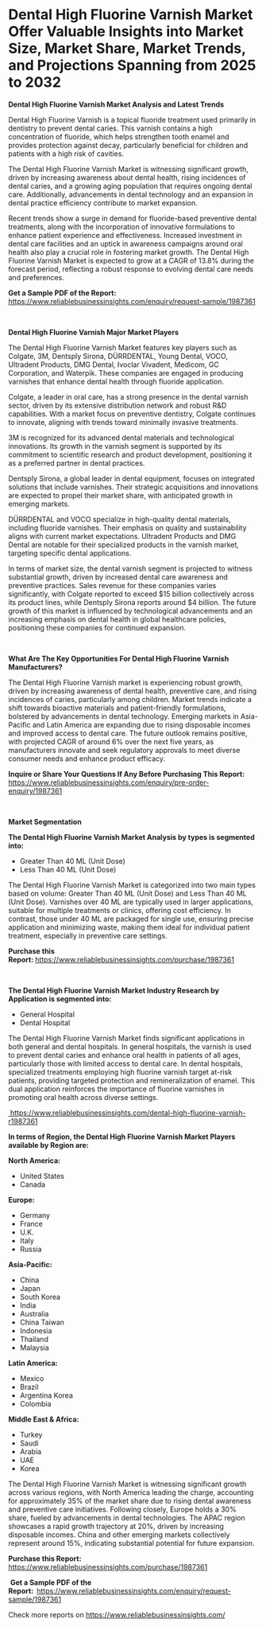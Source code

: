 <p><h1>Dental High Fluorine Varnish Market Offer Valuable Insights into Market Size, Market Share, Market Trends, and Projections Spanning from 2025 to 2032</h1></p><p><strong>Dental High Fluorine Varnish Market Analysis and Latest Trends</strong></p>
<p><p>Dental High Fluorine Varnish is a topical fluoride treatment used primarily in dentistry to prevent dental caries. This varnish contains a high concentration of fluoride, which helps strengthen tooth enamel and provides protection against decay, particularly beneficial for children and patients with a high risk of cavities. </p><p>The Dental High Fluorine Varnish Market is witnessing significant growth, driven by increasing awareness about dental health, rising incidences of dental caries, and a growing aging population that requires ongoing dental care. Additionally, advancements in dental technology and an expansion in dental practice efficiency contribute to market expansion. </p><p>Recent trends show a surge in demand for fluoride-based preventive dental treatments, along with the incorporation of innovative formulations to enhance patient experience and effectiveness. Increased investment in dental care facilities and an uptick in awareness campaigns around oral health also play a crucial role in fostering market growth. The Dental High Fluorine Varnish Market is expected to grow at a CAGR of 13.8% during the forecast period, reflecting a robust response to evolving dental care needs and preferences.</p></p>
<p><strong>Get a Sample PDF of the Report:&nbsp;</strong> <a href="https://www.reliablebusinessinsights.com/enquiry/request-sample/1987361?utm_campaign=2289&utm_medium=2&utm_source=Github&utm_content=ia&utm_term=05032025&utm_id=dental-high-fluorine-varnish">https://www.reliablebusinessinsights.com/enquiry/request-sample/1987361</a></p>
<p>&nbsp;</p>
<p><strong>Dental High Fluorine Varnish Major Market Players</strong></p>
<p><p>The Dental High Fluorine Varnish Market features key players such as Colgate, 3M, Dentsply Sirona, DÜRRDENTAL, Young Dental, VOCO, Ultradent Products, DMG Dental, Ivoclar Vivadent, Medicom, GC Corporation, and Waterpik. These companies are engaged in producing varnishes that enhance dental health through fluoride application.</p><p>Colgate, a leader in oral care, has a strong presence in the dental varnish sector, driven by its extensive distribution network and robust R&D capabilities. With a market focus on preventive dentistry, Colgate continues to innovate, aligning with trends toward minimally invasive treatments.</p><p>3M is recognized for its advanced dental materials and technological innovations. Its growth in the varnish segment is supported by its commitment to scientific research and product development, positioning it as a preferred partner in dental practices.</p><p>Dentsply Sirona, a global leader in dental equipment, focuses on integrated solutions that include varnishes. Their strategic acquisitions and innovations are expected to propel their market share, with anticipated growth in emerging markets.</p><p>DÜRRDENTAL and VOCO specialize in high-quality dental materials, including fluoride varnishes. Their emphasis on quality and sustainability aligns with current market expectations. Ultradent Products and DMG Dental are notable for their specialized products in the varnish market, targeting specific dental applications.</p><p>In terms of market size, the dental varnish segment is projected to witness substantial growth, driven by increased dental care awareness and preventive practices. Sales revenue for these companies varies significantly, with Colgate reported to exceed $15 billion collectively across its product lines, while Dentsply Sirona reports around $4 billion. The future growth of this market is influenced by technological advancements and an increasing emphasis on dental health in global healthcare policies, positioning these companies for continued expansion.</p></p>
<p>&nbsp;</p>
<p><strong>What Are The Key Opportunities For Dental High Fluorine Varnish Manufacturers?</strong></p>
<p><p>The Dental High Fluorine Varnish market is experiencing robust growth, driven by increasing awareness of dental health, preventive care, and rising incidences of caries, particularly among children. Market trends indicate a shift towards bioactive materials and patient-friendly formulations, bolstered by advancements in dental technology. Emerging markets in Asia-Pacific and Latin America are expanding due to rising disposable incomes and improved access to dental care. The future outlook remains positive, with projected CAGR of around 6% over the next five years, as manufacturers innovate and seek regulatory approvals to meet diverse consumer needs and enhance product efficacy.</p></p>
<p><strong>Inquire or Share Your Questions If Any Before Purchasing This Report:</strong> <a href="https://www.reliablebusinessinsights.com/enquiry/pre-order-enquiry/1987361?utm_campaign=2289&utm_medium=2&utm_source=Github&utm_content=ia&utm_term=05032025&utm_id=dental-high-fluorine-varnish">https://www.reliablebusinessinsights.com/enquiry/pre-order-enquiry/1987361</a></p>
<p>&nbsp;</p>
<p><strong>Market Segmentation</strong></p>
<p><strong>The Dental High Fluorine Varnish Market Analysis by types is segmented into:</strong></p>
<p><ul><li>Greater Than 40 ML (Unit Dose)</li><li>Less Than 40 ML (Unit Dose)</li></ul></p>
<p><p>The Dental High Fluorine Varnish Market is categorized into two main types based on volume: Greater Than 40 ML (Unit Dose) and Less Than 40 ML (Unit Dose). Varnishes over 40 ML are typically used in larger applications, suitable for multiple treatments or clinics, offering cost efficiency. In contrast, those under 40 ML are packaged for single use, ensuring precise application and minimizing waste, making them ideal for individual patient treatment, especially in preventive care settings.</p></p>
<p><strong>Purchase this Report:&nbsp;</strong><a href="https://www.reliablebusinessinsights.com/purchase/1987361?utm_campaign=2289&utm_medium=2&utm_source=Github&utm_content=ia&utm_term=05032025&utm_id=dental-high-fluorine-varnish">https://www.reliablebusinessinsights.com/purchase/1987361</a></p>
<p>&nbsp;</p>
<p><strong>The Dental High Fluorine Varnish Market Industry Research by Application is segmented into:</strong></p>
<p><ul><li>General Hospital</li><li>Dental Hospital</li></ul></p>
<p><p>The Dental High Fluorine Varnish Market finds significant applications in both general and dental hospitals. In general hospitals, the varnish is used to prevent dental caries and enhance oral health in patients of all ages, particularly those with limited access to dental care. In dental hospitals, specialized treatments employing high fluorine varnish target at-risk patients, providing targeted protection and remineralization of enamel. This dual application reinforces the importance of fluorine varnishes in promoting oral health across diverse settings.</p></p>
<p><a href="https://www.reliablebusinessinsights.com/dental-high-fluorine-varnish-r1987361?utm_campaign=2289&utm_medium=2&utm_source=Github&utm_content=ia&utm_term=05032025&utm_id=dental-high-fluorine-varnish">&nbsp;https://www.reliablebusinessinsights.com/dental-high-fluorine-varnish-r1987361</a></p>
<p><strong>In terms of Region, the Dental High Fluorine Varnish Market Players available by Region are:</strong></p>
<p>
    <p> <strong> North America: </strong>
        <ul>
            <li>United States</li>
            <li>Canada</li>
        </ul>
        </p> 
    <p> <strong> Europe: </strong>
        <ul>
            <li>Germany</li>
            <li>France</li>
            <li>U.K.</li>
            <li>Italy</li>
            <li>Russia</li>
        </ul>
        </p> 
    <p> <strong> Asia-Pacific: </strong>
        <ul>
            <li>China</li>
            <li>Japan</li>
            <li>South Korea</li>
            <li>India</li>
            <li>Australia</li>
            <li>China Taiwan</li>
            <li>Indonesia</li>
            <li>Thailand</li>
            <li>Malaysia</li>
        </ul>
        </p> 
    <p> <strong> Latin America: </strong>
        <ul>
            <li>Mexico</li>
            <li>Brazil</li>
            <li>Argentina Korea</li>
            <li>Colombia</li>
        </ul>
        </p> 
    <p> <strong> Middle East & Africa: </strong>
        <ul>
            <li>Turkey</li>
            <li>Saudi</li>
            <li>Arabia</li>
            <li>UAE</li>
            <li>Korea</li>
        </ul>
    </p>
    </p>
<p><p>The Dental High Fluorine Varnish Market is witnessing significant growth across various regions, with North America leading the charge, accounting for approximately 35% of the market share due to rising dental awareness and preventive care initiatives. Following closely, Europe holds a 30% share, fueled by advancements in dental technologies. The APAC region showcases a rapid growth trajectory at 20%, driven by increasing disposable incomes. China and other emerging markets collectively represent around 15%, indicating substantial potential for future expansion.</p></p>
<p><strong>Purchase this Report: </strong><a href="https://www.reliablebusinessinsights.com/purchase/1987361?utm_campaign=2289&utm_medium=2&utm_source=Github&utm_content=ia&utm_term=05032025&utm_id=dental-high-fluorine-varnish">https://www.reliablebusinessinsights.com/purchase/1987361</a></p>
<p>&nbsp;<strong>Get a Sample PDF of the Report:&nbsp;&nbsp;</strong><a href="https://www.reliablebusinessinsights.com/enquiry/request-sample/1987361?utm_campaign=2289&utm_medium=2&utm_source=Github&utm_content=ia&utm_term=05032025&utm_id=dental-high-fluorine-varnish">https://www.reliablebusinessinsights.com/enquiry/request-sample/1987361</a></p>
<p><strong></strong></p>
<p>Check more reports on <a href="https://www.reliablebusinessinsights.com/?utm_campaign=2289&utm_medium=2&utm_source=Github&utm_content=ia&utm_term=05032025&utm_id=dental-high-fluorine-varnish">https://www.reliablebusinessinsights.com/</a></p>